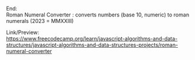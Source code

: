 End: </br>
Roman Numeral Converter : converts numbers (base 10, numeric) to roman numerals (2023 = MMXXIII)</br>

Link/Preview:</br>
https://www.freecodecamp.org/learn/javascript-algorithms-and-data-structures/javascript-algorithms-and-data-structures-projects/roman-numeral-converter

